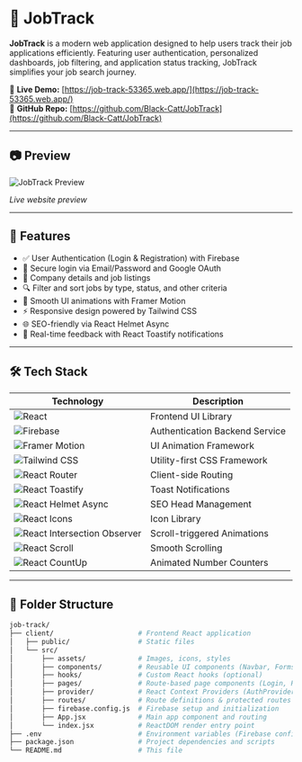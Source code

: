 # 💼 JobTrack

**JobTrack** is a modern web application designed to help users track their job applications efficiently. Featuring user authentication, personalized dashboards, job filtering, and application status tracking, JobTrack simplifies your job search journey.

🔗 **Live Demo:** [https://job-track-53365.web.app/](https://job-track-53365.web.app/)  
📂 **GitHub Repo:** [https://github.com/Black-Catt/JobTrack](https://github.com/Black-Catt/JobTrack)

---

## 📷 Preview

![JobTrack Preview](https://image.thum.io/get/width/800/crop/600/https://job-track-53365.web.app/)

*Live website preview*

---


## 🚀 Features

- ✅ User Authentication (Login & Registration) with Firebase  
- 🔐 Secure login via Email/Password and Google OAuth  
- 📄 Company details and job listings  
- 🔍 Filter and sort jobs by type, status, and other criteria  
- 🎨 Smooth UI animations with Framer Motion  
- ⚡ Responsive design powered by Tailwind CSS  
- 🌐 SEO-friendly via React Helmet Async  
- 🔔 Real-time feedback with React Toastify notifications  

---

## 🛠️ Tech Stack

| Technology                                                              | Description                      |
|-------------------------------------------------------------------------|--------------------------------|
| ![React](https://img.shields.io/badge/React-19.1.0-blue?logo=react)               | Frontend UI Library             |
| ![Firebase](https://img.shields.io/badge/Firebase-11.9.1-yellow?logo=firebase)     | Authentication Backend Service |
| ![Framer Motion](https://img.shields.io/badge/Framer_Motion-12.18.1-pink)          | UI Animation Framework          |
| ![Tailwind CSS](https://img.shields.io/badge/TailwindCSS-3.3.2-teal?logo=tailwindcss)    | Utility-first CSS Framework     |
| ![React Router](https://img.shields.io/badge/React_Router-6.12.1-blue?logo=reactrouter) | Client-side Routing             |
| ![React Toastify](https://img.shields.io/badge/React_Toastify-11.0.5-green)         | Toast Notifications            |
| ![React Helmet Async](https://img.shields.io/badge/React_Helmet_Async-2.0.5-lightgrey)  | SEO Head Management            |
| ![React Icons](https://img.shields.io/badge/React_Icons-5.5.0-purple)              | Icon Library                   |
| ![React Intersection Observer](https://img.shields.io/badge/React_Intersection_Observer-9.16.0-orange) | Scroll-triggered Animations    |
| ![React Scroll](https://img.shields.io/badge/React_Scroll-1.9.3-red)                | Smooth Scrolling               |
| ![React CountUp](https://img.shields.io/badge/React_CountUp-6.5.3-cyan)             | Animated Number Counters       |

---

## 📁 Folder Structure

```bash
job-track/
├── client/                     # Frontend React application
│   ├── public/                 # Static files
│   └── src/
│       ├── assets/             # Images, icons, styles
│       ├── components/         # Reusable UI components (Navbar, Forms, Cards, etc.)
│       ├── hooks/              # Custom React hooks (optional)
│       ├── pages/              # Route-based page components (Login, Register, Dashboard, etc.)
│       ├── provider/           # React Context Providers (AuthProvider, etc.)
│       ├── routes/             # Route definitions & protected routes
│       ├── firebase.config.js  # Firebase setup and initialization
│       ├── App.jsx             # Main app component and routing
│       └── index.jsx           # ReactDOM render entry point
├── .env                        # Environment variables (Firebase config, etc.)
├── package.json                # Project dependencies and scripts
└── README.md                   # This file
